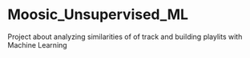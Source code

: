 # Moosic_Unsupervised_ML
Project about analyzing similarities of of track and building playlits with Machine Learning
